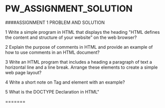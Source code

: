 # PW_ASSIGNMENT_SOLUTION
####ASSIGNMENT 1 PROBLEM AND SOLUTION

1 Write a simple program in HTML that displays the heading "HTML defines the content and structure of your website” on the web browser?

2 Explain the purpose of comments in HTML and provide an example of how to use comments in an HTML document?

3 Write an HTML program that includes a heading a paragraph of text a horizontal line and a line break. Arrange these elements to create a simple web page layout?

4 Write a short note on Tag and element with an example?

5 What is the DOCTYPE Declaration in HTML"

=======